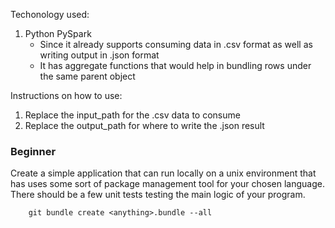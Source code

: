 Techonology used:
1. Python PySpark
    - Since it already supports consuming data in .csv format as well as writing output in .json format
    - It has aggregate functions that would help in bundling rows under the same parent object

Instructions on how to use:
1. Replace the input_path for the .csv data to consume
2. Replace the output_path for where to write the .json result

### Beginner
Create a simple application that can run locally on a unix environment that has uses some sort of package management tool for your chosen language. There should be a few unit tests testing the main logic of your program.

```
    git bundle create <anything>.bundle --all
```
